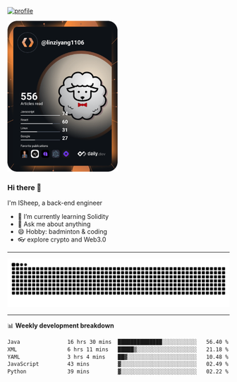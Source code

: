 [![profile](https://user-images.githubusercontent.com/54968314/208005045-e4b42f3b-833d-4242-bfcc-e764865553a2.svg)](https://www.calligrapher.ai/)

<a href="https://app.daily.dev/linziyang1106"><img src="/devcard.png" width="250" alt="ISheep's Dev Card"/></a>

### Hi there 🐏

I'm ISheep, a back-end engineer

- 🔭 I’m currently learning Solidity
- 💬 Ask me about anything
- 😄 Hobby: badminton & coding
- 👓 explore crypto and Web3.0

-------

![](https://raw.githubusercontent.com/ISheepp/ISheepp/output/github-contribution-grid-snake.svg)

-------

📊 **Weekly development breakdown**
<!--START_SECTION:waka-->

```txt
Java               16 hrs 30 mins  ██████████████░░░░░░░░░░░   56.40 %
XML                6 hrs 11 mins   █████▒░░░░░░░░░░░░░░░░░░░   21.18 %
YAML               3 hrs 4 mins    ██▓░░░░░░░░░░░░░░░░░░░░░░   10.48 %
JavaScript         43 mins         ▓░░░░░░░░░░░░░░░░░░░░░░░░   02.49 %
Python             39 mins         ▓░░░░░░░░░░░░░░░░░░░░░░░░   02.22 %
```

<!--END_SECTION:waka-->
